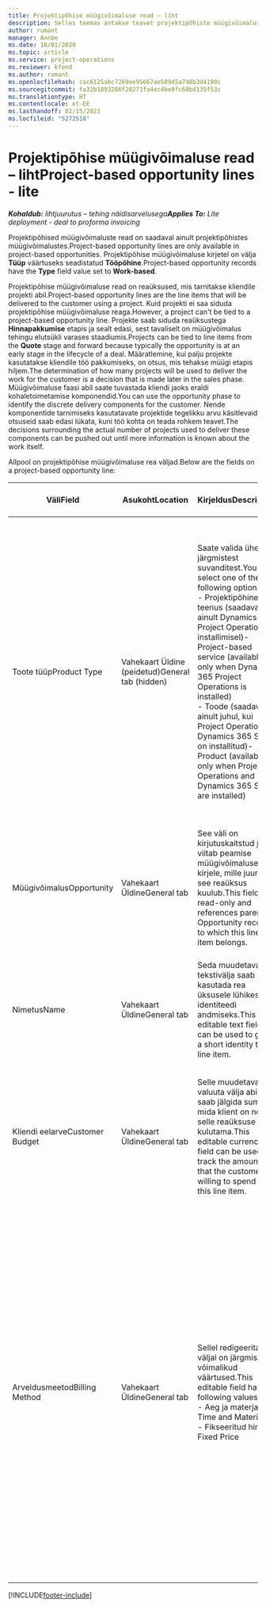 ```yaml
---
title: Projektipõhise müügivõimaluse read – liht
description: Selles teemas antakse teavet projektipõhiste müügivõimaluse ridade kohta. (Pro)
author: rumant
manager: Annbe
ms.date: 10/01/2020
ms.topic: article
ms.service: project-operations
ms.reviewer: kfend
ms.author: rumant
ms.openlocfilehash: cac6125abc7269ee95667ae589d5a748b3d4190c
ms.sourcegitcommit: fa32b1893286f20271fa4ec4be8fc68bd135f53c
ms.translationtype: HT
ms.contentlocale: et-EE
ms.lasthandoff: 02/15/2021
ms.locfileid: "5272518"
---
```

# <a name="project-based-opportunity-lines---lite"></a><span data-ttu-id="9dd72-104">Projektipõhise müügivõimaluse read – liht</span><span class="sxs-lookup"><span data-stu-id="9dd72-104">Project-based opportunity lines - lite</span></span>

<span data-ttu-id="9dd72-105">_**Kohaldub:** lihtjuurutus – tehing näidisarvelusega_</span><span class="sxs-lookup"><span data-stu-id="9dd72-105">_**Applies To:** Lite deployment - deal to proforma invoicing_</span></span>

<span data-ttu-id="9dd72-106">Projektipõhised müügivõimaluste read on saadaval ainult projektipõhistes müügivõimalustes.</span><span class="sxs-lookup"><span data-stu-id="9dd72-106">Project-based opportunity lines are only available in project-based opportunities.</span></span> <span data-ttu-id="9dd72-107">Projektipõhise müügivõimaluse kirjetel on välja **Tüüp** väärtuseks seadistatud **Tööpõhine**.</span><span class="sxs-lookup"><span data-stu-id="9dd72-107">Project-based opportunity records have the **Type** field value set to **Work-based**.</span></span>

<span data-ttu-id="9dd72-108">Projektipõhise müügivõimaluse read on reaüksused, mis tarnitakse kliendile projekti abil.</span><span class="sxs-lookup"><span data-stu-id="9dd72-108">Project-based opportunity lines are the line items that will be delivered to the customer using a project.</span></span> <span data-ttu-id="9dd72-109">Kuid projekti ei saa siduda projektipõhise müügivõimaluse reaga.</span><span class="sxs-lookup"><span data-stu-id="9dd72-109">However, a project can't be tied to a project-based opportunity line.</span></span> <span data-ttu-id="9dd72-110">Projekte saab siduda reaüksustega **Hinnapakkumise** etapis ja sealt edasi, sest tavaliselt on müügivõimalus tehingu elutsükli varases staadiumis.</span><span class="sxs-lookup"><span data-stu-id="9dd72-110">Projects can be tied to line items from the **Quote** stage and forward because typically the opportunity is at an early stage in the lifecycle of a deal.</span></span> <span data-ttu-id="9dd72-111">Määratlemine, kui palju projekte kasutatakse kliendile töö pakkumiseks, on otsus, mis tehakse müügi etapis hiljem.</span><span class="sxs-lookup"><span data-stu-id="9dd72-111">The determination of how many projects will be used to deliver the work for the customer is a decision that is made later in the sales phase.</span></span> <span data-ttu-id="9dd72-112">Müügivõimaluse faasi abil saate tuvastada kliendi jaoks eraldi kohaletoimetamise komponendid.</span><span class="sxs-lookup"><span data-stu-id="9dd72-112">You can use the opportunity phase to identify the discrete delivery components for the customer.</span></span> <span data-ttu-id="9dd72-113">Nende komponentide tarnimiseks kasutatavate projektide tegelikku arvu käsitlevaid otsuseid saab edasi lükata, kuni töö kohta on teada rohkem teavet.</span><span class="sxs-lookup"><span data-stu-id="9dd72-113">The decisions surrounding the actual number of projects used to deliver these components can be pushed out until more information is known about the work itself.</span></span>

<span data-ttu-id="9dd72-114">Allpool on projektipõhise müügivõimaluse rea väljad.</span><span class="sxs-lookup"><span data-stu-id="9dd72-114">Below are the fields on a project-based opportunity line:</span></span>

| <span data-ttu-id="9dd72-115">**Väli**</span><span class="sxs-lookup"><span data-stu-id="9dd72-115">**Field**</span></span> | <span data-ttu-id="9dd72-116">**Asukoht**</span><span class="sxs-lookup"><span data-stu-id="9dd72-116">**Location**</span></span> | <span data-ttu-id="9dd72-117">**Kirjeldus**</span><span class="sxs-lookup"><span data-stu-id="9dd72-117">**Description**</span></span> | <span data-ttu-id="9dd72-118">**Allavoolu mõjud**</span><span class="sxs-lookup"><span data-stu-id="9dd72-118">**Downstream impact**</span></span> |
| --- | --- | --- | --- |
| <span data-ttu-id="9dd72-119">Toote tüüp</span><span class="sxs-lookup"><span data-stu-id="9dd72-119">Product Type</span></span> | <span data-ttu-id="9dd72-120">Vahekaart Üldine (peidetud)</span><span class="sxs-lookup"><span data-stu-id="9dd72-120">General tab (hidden)</span></span> | <span data-ttu-id="9dd72-121">Saate valida ühe järgmistest suvanditest.</span><span class="sxs-lookup"><span data-stu-id="9dd72-121">You can select one of the following options:</span></span></br><span data-ttu-id="9dd72-122">- Projektipõhine teenus (saadaval ainult Dynamics 365 Project Operationsi installimisel)</span><span class="sxs-lookup"><span data-stu-id="9dd72-122">- Project-based service (available only when Dynamics 365 Project Operations is installed)</span></span></br><span data-ttu-id="9dd72-123">- Toode (saadaval ainult juhul, kui Project Operations ja Dynamics 365 Sales on installitud)</span><span class="sxs-lookup"><span data-stu-id="9dd72-123">- Product (available only when Project Operations and Dynamics 365 Sales are installed)</span></span> | <span data-ttu-id="9dd72-124">Selle välja väärtuseks seatakse **Projektipõhine teenus**, kui loote projektipõhise ridade ruudustiku kaudu projektipõhise müügivõimaluse rea.</span><span class="sxs-lookup"><span data-stu-id="9dd72-124">The value of this field is set to **Project-based service** when you create a project-based opportunity line from the project-based lines grid on the Opportunity.</span></span> <br> <span data-ttu-id="9dd72-125">Kui muudate või alistate selle väärtuse, ei lubata projekti funktsionaalsust teie projektipõhistele reaüksustele.</span><span class="sxs-lookup"><span data-stu-id="9dd72-125">If you change or override this value, the project functionality won't be enabled on your project-based line items.</span></span> |
| <span data-ttu-id="9dd72-126">Müügivõimalus</span><span class="sxs-lookup"><span data-stu-id="9dd72-126">Opportunity</span></span> | <span data-ttu-id="9dd72-127">Vahekaart Üldine</span><span class="sxs-lookup"><span data-stu-id="9dd72-127">General tab</span></span> | <span data-ttu-id="9dd72-128">See väli on kirjutuskaitstud ja viitab peamise müügivõimaluse kirjele, mille juurde see reaüksus kuulub.</span><span class="sxs-lookup"><span data-stu-id="9dd72-128">This field is read-only and references parent Opportunity record to which this line item belongs.</span></span> | <span data-ttu-id="9dd72-129">Sellest väljast puudub allavoolu mõju.</span><span class="sxs-lookup"><span data-stu-id="9dd72-129">There is no downstream impact from this field.</span></span> |
| <span data-ttu-id="9dd72-130">Nimetus</span><span class="sxs-lookup"><span data-stu-id="9dd72-130">Name</span></span> | <span data-ttu-id="9dd72-131">Vahekaart Üldine</span><span class="sxs-lookup"><span data-stu-id="9dd72-131">General tab</span></span> | <span data-ttu-id="9dd72-132">Seda muudetavat tekstivälja saab kasutada rea üksusele lühikese identiteedi andmiseks.</span><span class="sxs-lookup"><span data-stu-id="9dd72-132">This editable text field can be used to give a short identity to the line item.</span></span> | <span data-ttu-id="9dd72-133">See väärtus viiakse hinnapakkumise reale üle, kui loote selle müügivõimaluse põhjal hinnapakkumise.</span><span class="sxs-lookup"><span data-stu-id="9dd72-133">This value is carried over to the quote line when you create a quote from this opportunity.</span></span> |
| <span data-ttu-id="9dd72-134">Kliendi eelarve</span><span class="sxs-lookup"><span data-stu-id="9dd72-134">Customer Budget</span></span> | <span data-ttu-id="9dd72-135">Vahekaart Üldine</span><span class="sxs-lookup"><span data-stu-id="9dd72-135">General tab</span></span> | <span data-ttu-id="9dd72-136">Selle muudetavat valuuta välja abil saab jälgida summat, mida klient on nõus selle reaüksuse eest kulutama.</span><span class="sxs-lookup"><span data-stu-id="9dd72-136">This editable currency field can be used to track the amount that the customer is willing to spend for this line item.</span></span> | <span data-ttu-id="9dd72-137">See väärtus viiakse hinnapakkumise rea vastavale väljale üle, kui loote selle müügivõimaluse põhjal hinnapakkumise.</span><span class="sxs-lookup"><span data-stu-id="9dd72-137">This value is carried over to the corresponding field on the quote line when you create a quote from this opportunity.</span></span> |
| <span data-ttu-id="9dd72-138">Arveldusmeetod</span><span class="sxs-lookup"><span data-stu-id="9dd72-138">Billing Method</span></span> | <span data-ttu-id="9dd72-139">Vahekaart Üldine</span><span class="sxs-lookup"><span data-stu-id="9dd72-139">General tab</span></span> | <span data-ttu-id="9dd72-140">Sellel redigeeritaval väljal on järgmised võimalikud väärtused.</span><span class="sxs-lookup"><span data-stu-id="9dd72-140">This editable field has the following values:</span></span></br><span data-ttu-id="9dd72-141">- Aeg ja materjal</span><span class="sxs-lookup"><span data-stu-id="9dd72-141">- Time and Material</span></span></br><span data-ttu-id="9dd72-142">- Fikseeritud hind</span><span class="sxs-lookup"><span data-stu-id="9dd72-142">- Fixed Price</span></span> | <span data-ttu-id="9dd72-143">See väärtus viiakse hinnapakkumise rea vastavale väljale üle, kui loote selle müügivõimaluse põhjal hinnapakkumise.</span><span class="sxs-lookup"><span data-stu-id="9dd72-143">This value is carried over to the corresponding field on the quote line when you create a quote from this opportunity.</span></span> <span data-ttu-id="9dd72-144">Pärast hinnapakkumise rea loomist on väli lukus ja seda ei saa muuta.</span><span class="sxs-lookup"><span data-stu-id="9dd72-144">After the quote line is created, the field is locked and can't be changed.</span></span> <span data-ttu-id="9dd72-145">Määrake selle välja väärtus nii täpselt kui võimalik.</span><span class="sxs-lookup"><span data-stu-id="9dd72-145">Assign this field value as accurately as possible.</span></span> <span data-ttu-id="9dd72-146">Kui peate hinnapakkumise real selle välja väärtust muutma, kustutage ja looge hinnapakkumise rida uuesti.</span><span class="sxs-lookup"><span data-stu-id="9dd72-146">If you need to change the value of this field on the quote line, delete and re-create the quote line.</span></span> |


[!INCLUDE[footer-include](../../includes/footer-banner.md)]